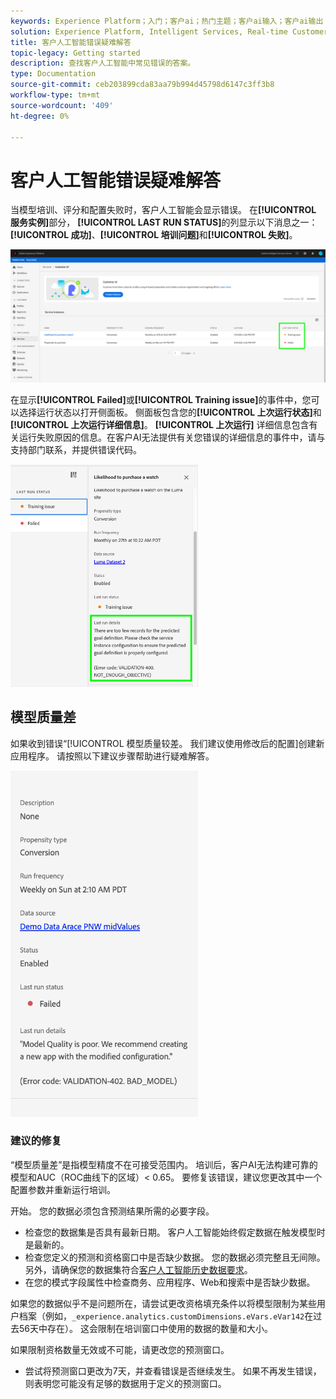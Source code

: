 ```yaml
---
keywords: Experience Platform；入门；客户ai；热门主题；客户ai输入；客户ai输出；客户ai疑难解答；客户ai错误
solution: Experience Platform, Intelligent Services, Real-time Customer Data Platform
title: 客户人工智能错误疑难解答
topic-legacy: Getting started
description: 查找客户人工智能中常见错误的答案。
type: Documentation
source-git-commit: ceb203899cda83aa79b994d45798d6147c3ff3b8
workflow-type: tm+mt
source-wordcount: '409'
ht-degree: 0%

---
```



# 客户人工智能错误疑难解答

当模型培训、评分和配置失败时，客户人工智能会显示错误。 在&#x200B;**[!UICONTROL 服务实例]**&#x200B;部分， **[!UICONTROL LAST RUN STATUS]**&#x200B;的列显示以下消息之一：**[!UICONTROL 成功]**、**[!UICONTROL 培训问题]**&#x200B;和&#x200B;**[!UICONTROL 失败]**。

![上次运行状态](./images/errors/last-run-status.png)

在显示&#x200B;**[!UICONTROL Failed]**&#x200B;或&#x200B;**[!UICONTROL Training issue]**&#x200B;的事件中，您可以选择运行状态以打开侧面板。 侧面板包含您的&#x200B;**[!UICONTROL 上次运行状态]**&#x200B;和&#x200B;**[!UICONTROL 上次运行详细信息]**。 **[!UICONTROL 上次运行]** 详细信息包含有关运行失败原因的信息。在客户AI无法提供有关您错误的详细信息的事件中，请与支持部门联系，并提供错误代码。

<img src="./images/errors/last-run-details.png" width="300" /><br />

## 模型质量差

如果收到错误“[!UICONTROL 模型质量较差。 我们建议使用修改后的配置]创建新应用程序。 请按照以下建议步骤帮助进行疑难解答。

<img src="./images/errors/model-quality.png" width="300" /><br />

### 建议的修复

“模型质量差”是指模型精度不在可接受范围内。 培训后，客户AI无法构建可靠的模型和AUC（ROC曲线下的区域）&lt; 0.65。 要修复该错误，建议您更改其中一个配置参数并重新运行培训。

开始。 您的数据必须包含预测结果所需的必要字段。

- 检查您的数据集是否具有最新日期。 客户人工智能始终假定数据在触发模型时是最新的。
- 检查您定义的预测和资格窗口中是否缺少数据。 您的数据必须完整且无间隙。 另外，请确保您的数据集符合[客户人工智能历史数据要求](./input-output.md#data-requirements)。
- 在您的模式字段属性中检查商务、应用程序、Web和搜索中是否缺少数据。

如果您的数据似乎不是问题所在，请尝试更改资格填充条件以将模型限制为某些用户档案（例如，`_experience.analytics.customDimensions.eVars.eVar142`在过去56天中存在）。 这会限制在培训窗口中使用的数据的数量和大小。

如果限制资格数量无效或不可能，请更改您的预测窗口。

- 尝试将预测窗口更改为7天，并查看错误是否继续发生。 如果不再发生错误，则表明您可能没有足够的数据用于定义的预测窗口。

